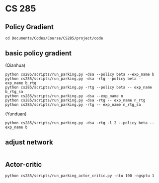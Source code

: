 # CS 285

## Policy Gradient
```
cd Documents/Codes/Course/CS285/project/code
```

## basic policy gradient
(Qianhua)
```
python cs285/scripts/run_parking.py -dsa --policy beta --exp_name b
python cs285/scripts/run_parking.py -dsa -rtg --policy beta -- exp_name b_rtg
python cs285/scripts/run_parking.py -rtg --policy beta -- exp_name b_rtg_sa
python cs285/scripts/run_parking.py -dsa --exp_name n
python cs285/scripts/run_parking.py -dsa -rtg -- exp_name n_rtg
python cs285/scripts/run_parking.py -rtg -- exp_name n_rtg_sa
```
(Yunduan)
```
python cs285/scripts/run_parking.py -dsa -rtg -l 2 --policy beta --exp_name b

```
## adjust network
```
```

## Actor-critic
```
python cs285/scripts/run_parking_actor_critic.py -ntu 100 -ngsptu 1
```